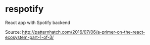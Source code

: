 # respotify
React app with Spotify backend

Source: http://patternhatch.com/2016/07/06/a-primer-on-the-react-ecosystem-part-1-of-3/

